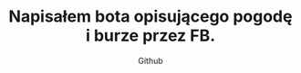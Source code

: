 ---
emoji: "⛈️"
thumbnail: "weather bot.png"
title: "Napisałem bota opisującego pogodę i burze przez FB."
subtitle: "Github"
github: "https://github.com/asdfMaciej/fb-message-bot"
weight: 11
---